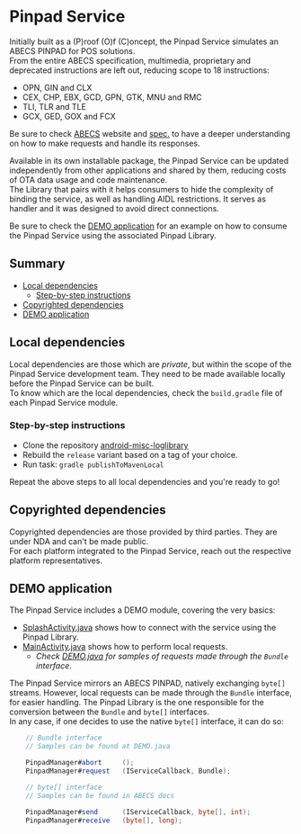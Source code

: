 # Pinpad Service

Initially built as a (P)roof (O)f (C)oncept, the Pinpad Service simulates an
ABECS PINPAD for POS solutions.  
From the entire ABECS specification, multimedia, proprietary and deprecated
instructions are left out, reducing scope to 18 instructions:  

- OPN, GIN and CLX
- CEX, CHP, EBX, GCD, GPN, GTK, MNU and RMC
- TLI, TLR and TLE
- GCX, GED, GOX and FCX

Be sure to check [ABECS](https://www.abecs.org.br/) website and
[spec.](https://www.abecs.org.br/certificacao-funcional-dos-pinpads) to have a
deeper understanding on how to make requests and handle its responses.  

Available in its own installable package, the Pinpad Service can be updated
independently from other applications and shared by them, reducing costs of OTA
data usage and code maintenance.  
The Library that pairs with it helps consumers to hide the complexity of
binding the service, as well as handling AIDL restrictions. It serves as
handler and it was designed to avoid direct connections.  

Be sure to check the [DEMO application](#demo-application) for an example on
how to consume the Pinpad Service using the associated Pinpad Library.  

## Summary

- [Local dependencies](#local-dependencies)
  - [Step-by-step instructions](#step-by-step-instructions)
- [Copyrighted dependencies](#copyrighted-dependencies)
- [DEMO application](#demo-application)

## Local dependencies

Local dependencies are those which are _private_, but within the scope of the
Pinpad Service development team. They need to be made available locally before
the Pinpad Service can be built.  
To know which are the local dependencies, check the `build.gradle` file of each
Pinpad Service module.  

### Step-by-step instructions

- Clone the repository [android-misc-loglibrary](https://github.com/mauriciospinardi-cloudwalk/android-misc-loglibrary)
- Rebuild the `release` variant based on a tag of your choice.
- Run task: `gradle publishToMavenLocal`

Repeat the above steps to all local dependencies and you're ready to go!

## Copyrighted dependencies

Copyrighted dependencies are those provided by third parties. They are under
NDA and can't be made public.  
For each platform integrated to the Pinpad Service, reach out the respective
platform representatives.  

## DEMO application

The Pinpad Service includes a DEMO module, covering the very basics:  

- [SplashActivity.java](DEMO/src/main/java/io/cloudwalk/pos/demo/presentation/SplashActivity.java)
  shows how to connect with the service using the Pinpad Library.
- [MainActivity.java](DEMO/src/main/java/io/cloudwalk/pos/demo/presentation/MainActivity.java)
  shows how to perform local requests.
  - _Check [DEMO.java](DEMO/src/main/java/io/cloudwalk/pos/demo/DEMO.java) for
    samples of requests made through the `Bundle` interface_.

The Pinpad Service mirrors an ABECS PINPAD, natively exchanging `byte[]`
streams. However, local requests can be made through the `Bundle` interface,
for easier handling. The Pinpad Library is the one responsible for the
conversion between the `Bundle` and `byte[]` interfaces.  
In any case, if one decides to use the native `byte[]` interface, it can do so:  

```java
    // Bundle interface
    // Samples can be found at DEMO.java

    PinpadManager#abort     ();
    PinpadManager#request   (IServiceCallback, Bundle);

    // byte[] interface
    // Samples can be found in ABECS docs

    PinpadManager#send      (IServiceCallback, byte[], int);
    PinpadManager#receive   (byte[], long);
```
